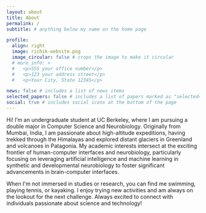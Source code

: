 ```yaml
---
layout: about
title: About
permalink: /
subtitle: # anything below my name on the home page

profile:
  align: right
  image: richik-website.png
  image_circular: false # crops the image to make it circular
  # more_info: >
  #   <p>555 your office number</p>
  #   <p>123 your address street</p>
  #   <p>Your City, State 12345</p>

news: false # includes a list of news items
selected_papers: false # includes a list of papers marked as "selected={true}"
social: true # includes social icons at the bottom of the page
---
```


Hi! I’m an undergraduate student at UC Berkeley, where I am pursuing a double major in Computer Science and Neurobiology. Originally from Mumbai, India, I am passionate about high-altitude expeditions, having trekked through the Himalayas and explored distant glaciers in Greenland and volcanoes in Patagonia. My academic interests intersect at the exciting frontier of human-computer interfaces and neurobiology, particularly focusing on leveraging artificial intelligence and machine learning in synthetic and developmental neurobiology to foster significant advancements in brain-computer interfaces.

When I'm not immersed in studies or research, you can find me swimming, playing tennis, or kayaking. I enjoy trying new activities and am always on the lookout for the next challenge. Always excited to connect with individuals passionate about science and technology!





